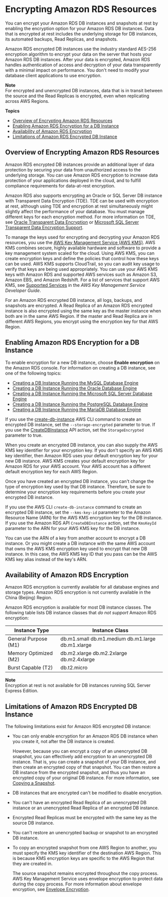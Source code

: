 # Encrypting Amazon RDS Resources<a name="Overview.Encryption"></a>

You can encrypt your Amazon RDS DB instances and snapshots at rest by enabling the encryption option for your Amazon RDS DB instances\. Data that is encrypted at rest includes the underlying storage for DB instances, its automated backups, Read Replicas, and snapshots\.

Amazon RDS encrypted DB instances use the industry standard AES\-256 encryption algorithm to encrypt your data on the server that hosts your Amazon RDS DB instances\. After your data is encrypted, Amazon RDS handles authentication of access and decryption of your data transparently with a minimal impact on performance\. You don't need to modify your database client applications to use encryption\.

**Note**  
For encrypted and unencrypted DB instances, data that is in transit between the source and the Read Replicas is encrypted, even when replicating across AWS Regions\.

**Topics**
+ [Overview of Encrypting Amazon RDS Resources](#Overview.Encryption.Overview)
+ [Enabling Amazon RDS Encryption for a DB Instance](#Overview.Encryption.Enabling)
+ [Availability of Amazon RDS Encryption](#Overview.Encryption.Availability)
+ [Limitations of Amazon RDS Encrypted DB Instance](#Overview.Encryption.Limitations)

## Overview of Encrypting Amazon RDS Resources<a name="Overview.Encryption.Overview"></a>

Amazon RDS encrypted DB instances provide an additional layer of data protection by securing your data from unauthorized access to the underlying storage\. You can use Amazon RDS encryption to increase data protection of your applications deployed in the cloud, and to fulfill compliance requirements for data\-at\-rest encryption\.

Amazon RDS also supports encrypting an Oracle or SQL Server DB instance with Transparent Data Encryption \(TDE\)\. TDE can be used with encryption at rest, although using TDE and encryption at rest simultaneously might slightly affect the performance of your database\. You must manage different keys for each encryption method\. For more information on TDE, see [Oracle Transparent Data Encryption](Appendix.Oracle.Options.AdvSecurity.md) or [Microsoft SQL Server Transparent Data Encryption Support](Appendix.SQLServer.Options.TDE.md)\.

To manage the keys used for encrypting and decrypting your Amazon RDS resources, you use the [AWS Key Management Service \(AWS KMS\)](https://docs.aws.amazon.com/kms/latest/developerguide/)\. AWS KMS combines secure, highly available hardware and software to provide a key management system scaled for the cloud\. Using AWS KMS, you can create encryption keys and define the policies that control how these keys can be used\. AWS KMS supports CloudTrail, so you can audit key usage to verify that keys are being used appropriately\. You can use your AWS KMS keys with Amazon RDS and supported AWS services such as Amazon S3, Amazon EBS, and Amazon Redshift\. For a list of services that support AWS KMS, see [Supported Services](https://docs.aws.amazon.com/kms/latest/developerguide/services.html) in the *AWS Key Management Service Developer Guide*\.

For an Amazon RDS encrypted DB instance, all logs, backups, and snapshots are encrypted\. A Read Replica of an Amazon RDS encrypted instance is also encrypted using the same key as the master instance when both are in the same AWS Region\. If the master and Read Replica are in different AWS Regions, you encrypt using the encryption key for that AWS Region\.

## Enabling Amazon RDS Encryption for a DB Instance<a name="Overview.Encryption.Enabling"></a>

To enable encryption for a new DB instance, choose **Enable encryption** on the Amazon RDS console\. For information on creating a DB instance, see one of the following topics:
+ [Creating a DB Instance Running the MySQL Database Engine](USER_CreateInstance.md)
+ [Creating a DB Instance Running the Oracle Database Engine](USER_CreateOracleInstance.md)
+ [Creating a DB Instance Running the Microsoft SQL Server Database Engine](USER_CreateMicrosoftSQLServerInstance.md)
+ [Creating a DB Instance Running the PostgreSQL Database Engine](USER_CreatePostgreSQLInstance.md)
+ [Creating a DB Instance Running the MariaDB Database Engine](USER_CreateMariaDBInstance.md)

If you use the [create\-db\-instance](https://docs.aws.amazon.com/cli/latest/reference/rds/create-db-instance.html) AWS CLI command to create an encrypted DB instance, set the `--storage-encrypted` parameter to true\. If you use the [CreateDBInstance](https://docs.aws.amazon.com/AmazonRDS/latest/APIReference/API_CreateDBInstance.html) API action, set the `StorageEncrypted` parameter to true\.

When you create an encrypted DB instance, you can also supply the AWS KMS key identifier for your encryption key\. If you don't specify an AWS KMS key identifier, then Amazon RDS uses your default encryption key for your new DB instance\. AWS KMS creates your default encryption key for Amazon RDS for your AWS account\. Your AWS account has a different default encryption key for each AWS Region\.

Once you have created an encrypted DB instance, you can't change the type of encryption key used by that DB instance\. Therefore, be sure to determine your encryption key requirements before you create your encrypted DB instance\.

If you use the AWS CLI `create-db-instance` command to create an encrypted DB instance, set the `--kms-key-id` parameter to the Amazon Resource Name \(ARN\) for the AWS KMS encryption key for the DB instance\. If you use the Amazon RDS API `CreateDBInstance` action, set the `KmsKeyId` parameter to the ARN for your AWS KMS key for the DB instance\.

You can use the ARN of a key from another account to encrypt a DB instance\. Or you might create a DB instance with the same AWS account that owns the AWS KMS encryption key used to encrypt that new DB instance\. In this case, the AWS KMS key ID that you pass can be the AWS KMS key alias instead of the key's ARN\.

## Availability of Amazon RDS Encryption<a name="Overview.Encryption.Availability"></a>

Amazon RDS encryption is currently available for all database engines and storage types\. Amazon RDS encryption is not currently available in the China \(Beijing\) Region\.

Amazon RDS encryption is available for most DB instance classes\. The following table lists DB instance classes that *do not support* Amazon RDS encryption:


| Instance Type | Instance Class | 
| --- | --- | 
| General Purpose \(M1\) |  db\.m1\.small db\.m1\.medium db\.m1\.large db\.m1\.xlarge  | 
| Memory Optimized \(M2\) |  db\.m2\.xlarge db\.m2\.2xlarge db\.m2\.4xlarge  | 
| Burst Capable \(T2\) |  db\.t2\.micro  | 

**Note**  
Encryption at rest is not available for DB instances running SQL Server Express Edition\.   

## Limitations of Amazon RDS Encrypted DB Instance<a name="Overview.Encryption.Limitations"></a>

The following limitations exist for Amazon RDS encrypted DB instance:
+ You can only enable encryption for an Amazon RDS DB instance when you create it, not after the DB instance is created\.

  However, because you can encrypt a copy of an unencrypted DB snapshot, you can effectively add encryption to an unencrypted DB instance\. That is, you can create a snapshot of your DB instance, and then create an encrypted copy of that snapshot\. You can then restore a DB instance from the encrypted snapshot, and thus you have an encrypted copy of your original DB instance\. For more information, see [Copying a Snapshot](USER_CopySnapshot.md)\.
+ DB instances that are encrypted can't be modified to disable encryption\.
+ You can't have an encrypted Read Replica of an unencrypted DB instance or an unencrypted Read Replica of an encrypted DB instance\.
+ Encrypted Read Replicas must be encrypted with the same key as the source DB instance\.
+ You can't restore an unencrypted backup or snapshot to an encrypted DB instance\.
+ To copy an encrypted snapshot from one AWS Region to another, you must specify the KMS key identifier of the destination AWS Region\. This is because KMS encryption keys are specific to the AWS Region that they are created in\.

   The source snapshot remains encrypted throughout the copy process\. AWS Key Management Service uses envelope encryption to protect data during the copy process\. For more information about envelope encryption, see [ Envelope Encryption](https://docs.aws.amazon.com/kms/latest/developerguide/concepts.html#enveloping)\.